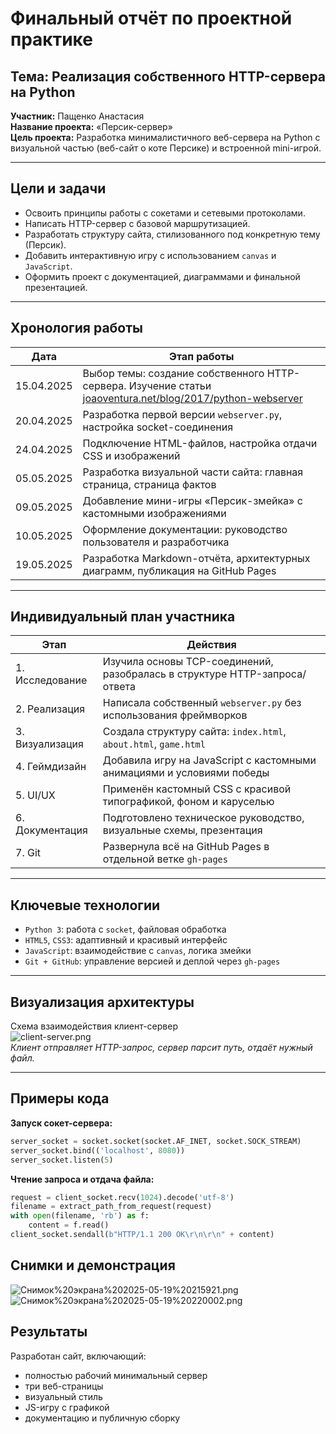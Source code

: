 # Финальный отчёт по проектной практике

## Тема: Реализация собственного HTTP-сервера на Python

**Участник:** Пащенко Анастасия  
**Название проекта:** «Персик-сервер»  
**Цель проекта:** Разработка минималистичного веб-сервера на Python с визуальной частью (веб-сайт о коте Персике) и встроенной mini-игрой.

---

## Цели и задачи

- Освоить принципы работы с сокетами и сетевыми протоколами.
- Написать HTTP-сервер с базовой маршрутизацией.
- Разработать структуру сайта, стилизованного под конкретную тему (Персик).
- Добавить интерактивную игру с использованием `canvas` и `JavaScript`.
- Оформить проект с документацией, диаграммами и финальной презентацией.

---

## Хронология работы

| Дата        | Этап работы |
|-------------|-------------|
| 15.04.2025  | Выбор темы: создание собственного HTTP-сервера. Изучение статьи [joaoventura.net/blog/2017/python-webserver](https://joaoventura.net/blog/2017/python-webserver) |
| 20.04.2025  | Разработка первой версии `webserver.py`, настройка socket-соединения |
| 24.04.2025  | Подключение HTML-файлов, настройка отдачи CSS и изображений |
| 05.05.2025  | Разработка визуальной части сайта: главная страница, страница фактов |
| 09.05.2025  | Добавление мини-игры «Персик-змейка» с кастомными изображениями |
| 10.05.2025  | Оформление документации: руководство пользователя и разработчика |
| 19.05.2025  | Разработка Markdown-отчёта, архитектурных диаграмм, публикация на GitHub Pages |

---

## Индивидуальный план участника

| Этап | Действия |
|------|----------|
| 1. Исследование | Изучила основы TCP-соединений, разобралась в структуре HTTP-запроса/ответа |
| 2. Реализация | Написала собственный `webserver.py` без использования фреймворков |
| 3. Визуализация | Создала структуру сайта: `index.html`, `about.html`, `game.html` |
| 4. Геймдизайн | Добавила игру на JavaScript с кастомными анимациями и условиями победы |
| 5. UI/UX | Применён кастомный CSS с красивой типографикой, фоном и каруселью |
| 6. Документация | Подготовлено техническое руководство, визуальные схемы, презентация |
| 7. Git | Развернула всё на GitHub Pages в отдельной ветке `gh-pages` |

---

## Ключевые технологии

- `Python 3`: работа с `socket`, файловая обработка
- `HTML5`, `CSS3`: адаптивный и красивый интерфейс
- `JavaScript`: взаимодействие с `canvas`, логика змейки
- `Git + GitHub`: управление версией и деплой через `gh-pages`

---

## Визуализация архитектуры
Схема взаимодействия клиент-сервер  
![client-server.png](https://github.com/sorrrrow/project_practice/blob/master/docs/img/client-server.png?raw=true)  
*Клиент отправляет HTTP-запрос, сервер парсит путь, отдаёт нужный файл.*

---

## Примеры кода

**Запуск сокет-сервера:**

```python
server_socket = socket.socket(socket.AF_INET, socket.SOCK_STREAM)
server_socket.bind(('localhost', 8080))
server_socket.listen(5)
```

**Чтение запроса и отдача файла:**

```python
request = client_socket.recv(1024).decode('utf-8')
filename = extract_path_from_request(request)
with open(filename, 'rb') as f:
    content = f.read()
client_socket.sendall(b"HTTP/1.1 200 OK\r\n\r\n" + content)
```

##  Снимки и демонстрация
![Снимок%20экрана%202025-05-19%20215921.png](https://github.com/sorrrrow/project_practice/blob/master/docs/img/Снимок%20экрана%202025-05-19%20215921.png?raw=true)
![Снимок%20экрана%202025-05-19%20220002.png](https://github.com/sorrrrow/project_practice/blob/master/docs/img/Снимок%20экрана%202025-05-19%20220002.png?raw=true)

## Результаты

Разработан сайт, включающий:
- полностью рабочий минимальный сервер
- три веб-страницы
- визуальный стиль
- JS-игру с графикой
- документацию и публичную сборку
